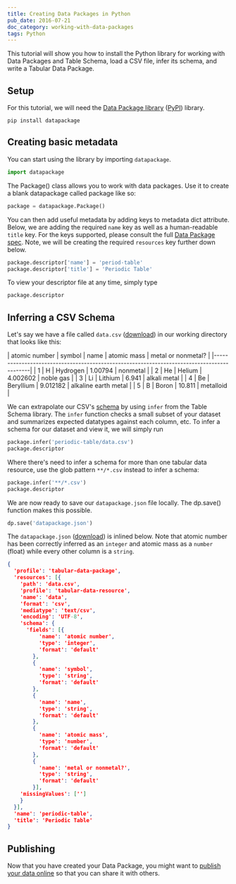 ```yaml
---
title: Creating Data Packages in Python
pub_date: 2016-07-21
doc_category: working-with-data-packages
tags: Python
---
```


This tutorial will show you how to install the Python library for working with Data Packages and Table Schema, load a CSV file, infer its schema, and write a Tabular Data Package.

## Setup

For this tutorial, we will need the
[Data Package library](https://github.com/frictionlessdata/datapackage-py)
([PyPI](https://pypi.python.org/pypi/datapackage)) library.

```
pip install datapackage
```

## Creating basic metadata

You can start using the library by importing `datapackage`.

```python
import datapackage
```
The Package() class allows you to work with data packages. Use it to create a blank datapackage called package like so:

```python
package = datapackage.Package()
```
You can then add useful metadata by adding keys to metadata dict attribute.  Below, we are adding the required `name` key as well as a human-readable
`title` key.  For the keys supported, please consult the full
[Data Package spec](/specs/data-package/#metadata).
Note, we will be creating the required `resources` key further down
below.

```python
package.descriptor['name'] = 'period-table'
package.descriptor['title'] = 'Periodic Table'
```

To view your descriptor file at any time, simply type

```python
package.descriptor
```

## Inferring a CSV Schema

Let's say we have a file called `data.csv`
([download](https://github.com/frictionlessdata/example-data-packages/blob/master/periodic-table/data.csv)) in our working
directory that looks like this:

|  atomic number | symbol | name          | atomic mass             | metal or nonmetal?    |
|-------------------------------------------------------------------------------------------|
|  1             | H      | Hydrogen      | 1.00794                 | nonmetal              |
|  2             | He     | Helium        | 4.002602                | noble gas             |
|  3             | Li     | Lithium       | 6.941                   | alkali metal          |
|  4             | Be     | Beryllium     | 9.012182                | alkaline earth metal  |
|  5             | B      | Boron         | 10.811                  | metalloid             |

We can extrapolate our CSV's [schema](/docs/table-schema/) by
using `infer` from the Table Schema library.  The `infer` function checks a small subset of your dataset and summarizes expected datatypes against each column, etc. To infer a schema for our dataset and view it, we will simply run

```python
package.infer('periodic-table/data.csv')
package.descriptor
```

Where there's need to infer a schema for more than one tabular data resource, use the glob pattern `**/*.csv` instead to infer a schema:

```python
package.infer('**/*.csv')
package.descriptor
```

We are now ready to save our `datapackage.json` file locally. The dp.save() function makes this possible.

```python
dp.save('datapackage.json')
```

The `datapackage.json`
([download](https://github.com/frictionlessdata/example-data-packages/blob/master/periodic-table/datapackage.json)) is
inlined below.  Note that atomic number has been correctly inferred as
an `integer` and atomic mass as a `number` (float) while every other
column is a `string`.

```json
{
  'profile': 'tabular-data-package',
  'resources': [{
    'path': 'data.csv',
    'profile': 'tabular-data-resource',
    'name': 'data',
    'format': 'csv',
    'mediatype': 'text/csv',
    'encoding': 'UTF-8',
    'schema': {
      'fields': [{
          'name': 'atomic number',
          'type': 'integer',
          'format': 'default'
        },
        {
          'name': 'symbol',
          'type': 'string',
          'format': 'default'
        },
        {
          'name': 'name',
          'type': 'string',
          'format': 'default'
        },
        {
          'name': 'atomic mass',
          'type': 'number',
          'format': 'default'
        },
        {
          'name': 'metal or nonmetal?',
          'type': 'string',
          'format': 'default'
        }],
    'missingValues': ['']
    }
  }],
  'name': 'periodic-table',
  'title': 'Periodic Table'
}
```

## Publishing

Now that you have created your Data Package, you might want to
[publish your data online](/docs/publish-online/) so that you can
share it with others.
